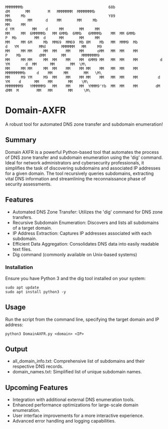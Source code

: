 ```
MMMMMMMb                                      68b                       dM       MM        M   MMMMMMM  MMMMMMMb
MM     Mb                                     Y89                       MMb       MM      d    MM       MM     Mb  
MM     MM                                                              d YM        MM    d     MM       MM     MM  
MM     MM  6MMMMMb   MM 6MMb  6MMb   6MMMMb    MM  MM 6MMb             P  Mb        MM  d      MM       MM     MM  
MM     MM 6M     Mb  MM69  MM69  Mb 8M    Mb   MM  MMM9  Mb           d   YM         MMd       MMMMMM   MM     M9  
MM     MM MM     MM  MM    MM    MM      oMM   MM  MM    MM           P    Mb        dMM       MM       MMMMMMM9   
MM     MM MM     MM  MM    MM    MM  6MM9 MM   MM  MM    MM          d     YM       d  MM      MM       MM  \M\    
MM     MM MM     MM  MM    MM    MM MM    MM   MM  MM    MM          MMMMMMMMb     d    MM     MM       MM   \M\   
MM     M9 YM     M9  MM    MM    MM MM    MM   MM  MM    MM         d       YM    d      MM    MM       MM    \M\  
MMMMMMM9   YMMMMM9   MM    MM    MM  YMMM9'Yb  MM  MM    MM        dM       dMM  M        MM   MM       MM     \M\
```
# Domain-AXFR

A robust tool for automated DNS zone transfer and subdomain enumeration!

## Summary
Domain AXFR is a powerful Python-based tool that automates the process of DNS zone transfer and subdomain enumeration using the 'dig' command. Ideal for network administrators and cybersecurity professionals, it simplifies the task of discovering subdomains and associated IP addresses for a given domain. The tool recursively queries subdomains, extracting vital DNS information and streamlining the reconnaissance phase of security assessments.

## Features
- Automated DNS Zone Transfer: Utilizes the 'dig' command for DNS zone transfers.
- Recursive Subdomain Enumeration: Discovers and lists all subdomains of a target domain.
- IP Address Extraction: Captures IP addresses associated with each subdomain.
- Efficient Data Aggregation: Consolidates DNS data into easily readable text files.
- Dig command (commonly available on Unix-based systems)


### Installation
Ensure you have Python 3 and the dig tool installed on your system:
```
sudo apt update
sudo apt install python3 -y
```
## Usage
Run the script from the command line, specifying the target domain and IP address:
```
python3 DomainAXFR.py <domain> <IP>
```

## Output
- all_domain_info.txt: Comprehensive list of subdomains and their respective DNS records.
- domain_names.txt: Simplified list of unique subdomain names.

## Upcoming Features
- Integration with additional external DNS enumeration tools.
- Enhanced performance optimizations for large-scale domain enumeration.
- User interface improvements for a more interactive experience.
- Advanced error handling and logging capabilities.
